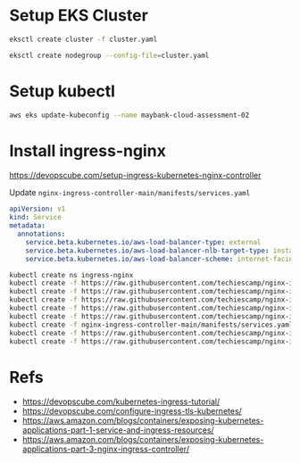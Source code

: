 
# Setup EKS Cluster

```bash
eksctl create cluster -f cluster.yaml

eksctl create nodegroup --config-file=cluster.yaml
```

# Setup kubectl

```bash
aws eks update-kubeconfig --name maybank-cloud-assessment-02
```

# Install ingress-nginx

https://devopscube.com/setup-ingress-kubernetes-nginx-controller

Update `nginx-ingress-controller-main/manifests/services.yaml`

```yaml
apiVersion: v1
kind: Service
metadata:
  annotations:
    service.beta.kubernetes.io/aws-load-balancer-type: external
    service.beta.kubernetes.io/aws-load-balancer-nlb-target-type: instance
    service.beta.kubernetes.io/aws-load-balancer-scheme: internet-facing
```

```bash
kubectl create ns ingress-nginx
kubectl create -f https://raw.githubusercontent.com/techiescamp/nginx-ingress-controller/refs/heads/main/manifests/admission-service-account.yaml
kubectl create -f https://raw.githubusercontent.com/techiescamp/nginx-ingress-controller/refs/heads/main/manifests/validating-webhook.yaml
kubectl create -f https://raw.githubusercontent.com/techiescamp/nginx-ingress-controller/refs/heads/main/manifests/jobs.yaml
kubectl create -f https://raw.githubusercontent.com/techiescamp/nginx-ingress-controller/refs/heads/main/manifests/ingress-service-account.yaml
kubectl create -f https://raw.githubusercontent.com/techiescamp/nginx-ingress-controller/refs/heads/main/manifests/configmap.yaml
kubectl create -f nginx-ingress-controller-main/manifests/services.yaml
kubectl create -f https://raw.githubusercontent.com/techiescamp/nginx-ingress-controller/refs/heads/main/manifests/ingressclass.yaml
kubectl create -f https://raw.githubusercontent.com/techiescamp/nginx-ingress-controller/refs/heads/main/manifests/deployment.yaml
```


# Refs

* https://devopscube.com/kubernetes-ingress-tutorial/
* https://devopscube.com/configure-ingress-tls-kubernetes/
* https://aws.amazon.com/blogs/containers/exposing-kubernetes-applications-part-1-service-and-ingress-resources/
* https://aws.amazon.com/blogs/containers/exposing-kubernetes-applications-part-3-nginx-ingress-controller/
